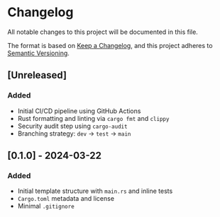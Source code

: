 # Changelog

All notable changes to this project will be documented in this file.

The format is based on [Keep a Changelog](https://keepachangelog.com/),
and this project adheres to [Semantic Versioning](https://semver.org/).

## [Unreleased]

### Added
- Initial CI/CD pipeline using GitHub Actions
- Rust formatting and linting via `cargo fmt` and `clippy`
- Security audit step using `cargo-audit`
- Branching strategy: `dev` → `test` → `main`

## [0.1.0] - 2024-03-22

### Added
- Initial template structure with `main.rs` and inline tests
- `Cargo.toml` metadata and license
- Minimal `.gitignore`
